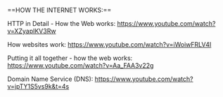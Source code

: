 

==HOW THE INTERNET WORKS:==

HTTP in Detail - How the Web works: 
	https://www.youtube.com/watch?v=XZyapIKV3Rw

How websites work: 
	https://www.youtube.com/watch?v=iWoiwFRLV4I

Putting it all together - how the web works: 
	https://www.youtube.com/watch?v=Aa_FAA3v22g


Domain Name Service (DNS): https://www.youtube.com/watch?v=jpTY1S5vs9k&t=4s